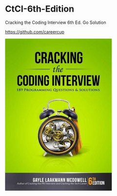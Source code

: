 # CtCI-6th-Edition
Cracking the Coding Interview 6th Ed. Go Solution

https://github.com/careercup

![CtCI](https://github.com/vikas-goel/CtCI-6th-Edition/blob/master/CtCI.jpg)
